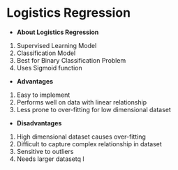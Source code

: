 # Logistics Regression

- **About Logistics Regression**

1. Supervised Learning Model
2. Classification Model
3. Best for Binary Classification Problem
4. Uses Sigmoid function

- **Advantages**

1. Easy to implement
2. Performs well on data with linear relationship
3. Less prone to over-fitting for low dimensional dataset

- **Disadvantages**

1. High dimensional dataset causes over-fitting
2. Difficult to capture complex relationship in dataset
3. Sensitive to outliers
4. Needs larger datasetq l
